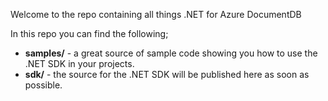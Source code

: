 Welcome to the repo containing all things .NET for Azure DocumentDB

In this repo you can find the following;

- **samples/** - a great source of sample code showing you how to use the .NET SDK in your projects.
- **sdk/** - the source for the .NET SDK will be published here as soon as possible. 